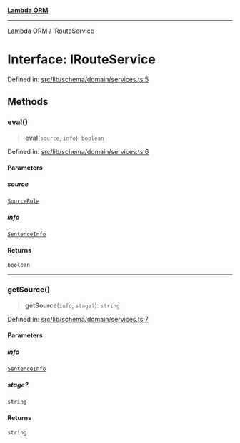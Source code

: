 [**Lambda ORM**](../README.md)

***

[Lambda ORM](../README.md) / IRouteService

# Interface: IRouteService

Defined in: [src/lib/schema/domain/services.ts:5](https://github.com/lambda-orm/lambdaorm-base/blob/5f10bdc7d0f008296efbcbe89bc2bf1ed03aaaef/src/lib/schema/domain/services.ts#L5)

## Methods

### eval()

> **eval**(`source`, `info`): `boolean`

Defined in: [src/lib/schema/domain/services.ts:6](https://github.com/lambda-orm/lambdaorm-base/blob/5f10bdc7d0f008296efbcbe89bc2bf1ed03aaaef/src/lib/schema/domain/services.ts#L6)

#### Parameters

##### source

[`SourceRule`](SourceRule.md)

##### info

[`SentenceInfo`](SentenceInfo.md)

#### Returns

`boolean`

***

### getSource()

> **getSource**(`info`, `stage?`): `string`

Defined in: [src/lib/schema/domain/services.ts:7](https://github.com/lambda-orm/lambdaorm-base/blob/5f10bdc7d0f008296efbcbe89bc2bf1ed03aaaef/src/lib/schema/domain/services.ts#L7)

#### Parameters

##### info

[`SentenceInfo`](SentenceInfo.md)

##### stage?

`string`

#### Returns

`string`
